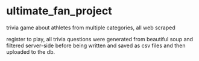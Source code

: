 # ultimate_fan_project
trivia game about athletes from multiple categories, all web scraped

register to play, all trivia questions were generated from beautiful soup and filtered server-side before being written
and saved as csv files and then uploaded to the db.
